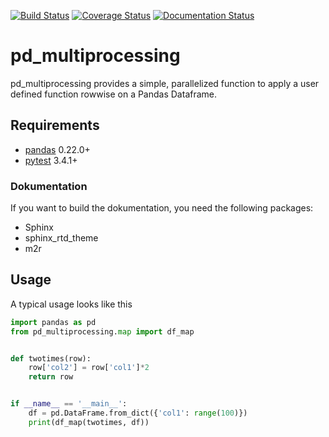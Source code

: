 [![Build Status](https://travis-ci.org/stavrakidis/pd_multiprocessing.png)](https://travis-ci.org/stavrakidis/pd_multiprocessing)
[![Coverage Status](https://coveralls.io/repos/github/stavrakidis/pd_multiprocessing/badge.svg?branch=master)](https://coveralls.io/github/stavrakidis/pd_multiprocessing?branch=master)
[![Documentation Status](https://readthedocs.org/projects/pd-multiprocessing/badge/?version=latest)](https://pd-multiprocessing.readthedocs.io/en/latest/?badge=latest)

# pd_multiprocessing

pd_multiprocessing provides a simple, parallelized function to apply a user defined function rowwise on a Pandas Dataframe.

## Requirements

- [pandas](https://pandas.pydata.org/) 0.22.0+
- [pytest](ttps://docs.pytest.org/en/latest/) 3.4.1+

### Dokumentation

If you want to build the dokumentation, you need the following packages:

- Sphinx
- sphinx_rtd_theme
- m2r

## Usage

A typical usage looks like this

```python
import pandas as pd
from pd_multiprocessing.map import df_map


def twotimes(row):
    row['col2'] = row['col1']*2
    return row


if __name__ == '__main__':
    df = pd.DataFrame.from_dict({'col1': range(100)})
    print(df_map(twotimes, df))
```
